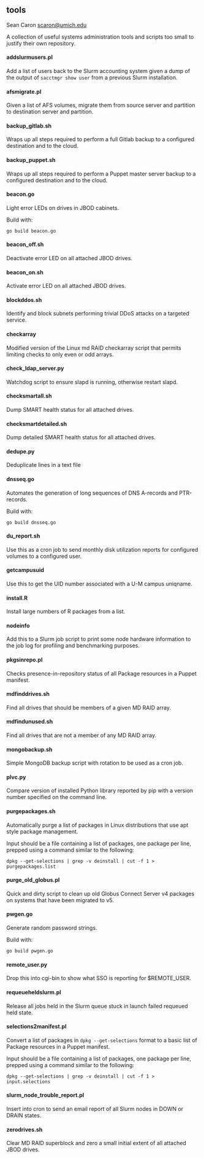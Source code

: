 tools
-----

Sean Caron <scaron@umich.edu>

A collection of useful systems administration tools and scripts too small to justify their own repository.

#### addslurmusers.pl

Add a list of users back to the Slurm accounting system given a dump of the output of ```sacctmgr show user``` from a previous Slurm installation.

#### afsmigrate.pl

Given a list of AFS volumes, migrate them from source server and partition to destination server and partition.

#### backup_gitlab.sh

Wraps up all steps required to perform a full Gitlab backup to a configured destination and to the cloud.

#### backup_puppet.sh

Wraps up all steps required to perform a Puppet master server backup to a configured destination and to the cloud.

#### beacon.go

Light error LEDs on drives in JBOD cabinets.

Build with:

```
go build beacon.go
```

#### beacon_off.sh

Deactivate error LED on all attached JBOD drives.

#### beacon_on.sh

Activate error LED on all attached JBOD drives.

#### blockddos.sh

Identify and block subnets performing trivial DDoS attacks on a targeted service.

#### checkarray

Modified version of the Linux md RAID checkarray script that permits limiting checks to only even or odd arrays.

#### check_ldap_server.py

Watchdog script to ensure slapd is running, otherwise restart slapd.

#### checksmartall.sh

Dump SMART health status for all attached drives.

#### checksmartdetailed.sh

Dump detailed SMART health status for all attached drives. 

#### dedupe.py

Deduplicate lines in a text file

#### dnsseq.go

Automates the generation of long sequences of DNS A-records and PTR-records.

Build with:

```
go build dnsseq.go
```

#### du_report.sh

Use this as a cron job to send monthly disk utilization reports for configured volumes to a configured user.

#### getcampusuid

Use this to get the UID number associated with a U-M campus uniqname.

#### install.R

Install large numbers of R packages from a list.

#### nodeinfo

Add this to a Slurm job script to print some node hardware information to the job log for profiling and benchmarking purposes.

#### pkgsinrepo.pl

Checks presence-in-repository status of all Package resources in a Puppet manifest.

#### mdfinddrives.sh

Find all drives that should be members of a given MD RAID array.

#### mdfindunused.sh

Find all drives that are not a member of any MD RAID array.

#### mongobackup.sh

Simple MongoDB backup script with rotation to be used as a cron job.

#### plvc.py

Compare version of installed Python library reported by pip with a version number specified on the command line.

#### purgepackages.sh

Automatically purge a list of packages in Linux distributions that use apt style package management.

Input should be a file containing a list of packages, one package per line, prepped using a command similar to the following:

```
dpkg --get-selections | grep -v deinstall | cut -f 1 > purgepackages.list
```
#### purge_old_globus.pl

Quick and dirty script to clean up old Globus Connect Server v4 packages on systems that have been migrated to v5.

#### pwgen.go

Generate random password strings.

Build with:

```
go build pwgen.go
```

#### remote_user.py

Drop this into cgi-bin to show what SSO is reporting for $REMOTE_USER.

#### requeueheldslurm.pl

Release all jobs held in the Slurm queue stuck in launch failed requeued held state.

#### selections2manifest.pl

Convert a list of packages in ```dpkg --get-selections``` format to a basic list of Package resources in a Puppet manifest.

Input should be a file containing a list of packages, one package per line, prepped using a command similar to the following:

```
dpkg --get-selections | grep -v deinstall | cut -f 1 > input.selections
```
#### slurm_node_trouble_report.pl

Insert into cron to send an email report of all Slurm nodes in DOWN or DRAIN states.

#### zerodrives.sh

Clear MD RAID superblock and zero a small initial extent of all attached JBOD drives.

